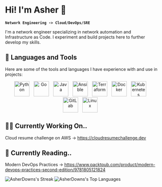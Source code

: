 <head>
    <link rel="stylesheet" href="https://kit.fontawesome.com/f0a6d108e3.css" crossorigin="anonymous">
</head>

# Hi! I'm Asher 👋

**`Network Engineering -> Cloud/DevOps/SRE`**

I'm a network engineer specializing in network automation and Infrastructure as Code. I experiment and build projects here to further develop my skills.



## 🧰 Languages and Tools
Here are some of the tools and languages I have experience with and use in projects:
<p align="center">
<img align="centre" alt="Python" width="50px" style="padding-right:10px;" src="https://cdn.jsdelivr.net/gh/devicons/devicon/icons/python/python-original-wordmark.svg" />
<img align="centre" alt="Go" width="50px" style="padding-right:10px;" src="https://cdn.jsdelivr.net/gh/devicons/devicon/icons/go/go-original-wordmark.svg" />
<img align="centre" alt="Java" width="50px" style="padding-right:10px;" src="https://cdn.jsdelivr.net/gh/devicons/devicon/icons/java/java-original-wordmark.svg" />
<img align="centre" alt="Ansible" width="50px" style="padding-right:10px;" src="https://cdn.jsdelivr.net/gh/devicons/devicon/icons/ansible/ansible-original-wordmark.svg" />
<img align="centre" alt="Terraform" width="50px" style="padding-right:10px;" src="https://cdn.jsdelivr.net/gh/devicons/devicon/icons/terraform/terraform-original-wordmark.svg" />
<img align="centre" alt="Docker" width="50px" style="padding-right:10px;" src="https://cdn.jsdelivr.net/gh/devicons/devicon/icons/docker/docker-original-wordmark.svg" />
<img align="centre" alt="Kubernetes" width="50px" style="padding-right:10px;" src="https://cdn.jsdelivr.net/gh/devicons/devicon/icons/kubernetes/kubernetes-plain-wordmark.svg" />
<img align="centre" alt="GitLab" width="50px" style="padding-right:10px;" src="https://cdn.jsdelivr.net/gh/devicons/devicon/icons/gitlab/gitlab-original-wordmark.svg" />
<img align="centre" alt="Linux" width="50px" style="padding-right:10px;" src="https://cdn.jsdelivr.net/gh/devicons/devicon/icons/linux/linux-original.svg" />
   
</p>

## 🧑‍💻 Currently Working On..
Cloud resume challenge on AWS -> https://cloudresumechallenge.dev   

## 📖 Currently Reading..
Modern DevOps Practices -> https://www.packtpub.com/product/modern-devops-practices-second-edition/9781805121824

![AsherDowns's Streak](https://github-readme-streak-stats.herokuapp.com/?user=AsherDowns&theme=tokyonight&hide_border=true)
![AsherDowns's Top Languages](https://github-readme-stats.vercel.app/api/top-langs/?username=AsherDowns&theme=tokyonight&show_icons=true&hide_border=true&layout=compact)    
          
